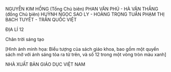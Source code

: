 NGUYỄN KIM HỒNG (Tổng Chủ biên)
PHAN VĂN PHÚ - HÀ VĂN THẮNG (đồng Chủ biên)
HUỲNH NGỌC SAO LY - HOÀNG TRỌNG TUẤN
PHẠM THỊ BẠCH TUYẾT - TRẦN QUỐC VIỆT

ĐỊA LÍ 12

Chân trời sáng tạo

[Hình ảnh minh họa: Biểu tượng của sách giáo khoa, bao gồm một quyển sách mở với ánh sáng tỏa ra từ trên, và số 12 trong một vòng tròn màu xanh]

NHÀ XUẤT BẢN GIÁO DỤC VIỆT NAM